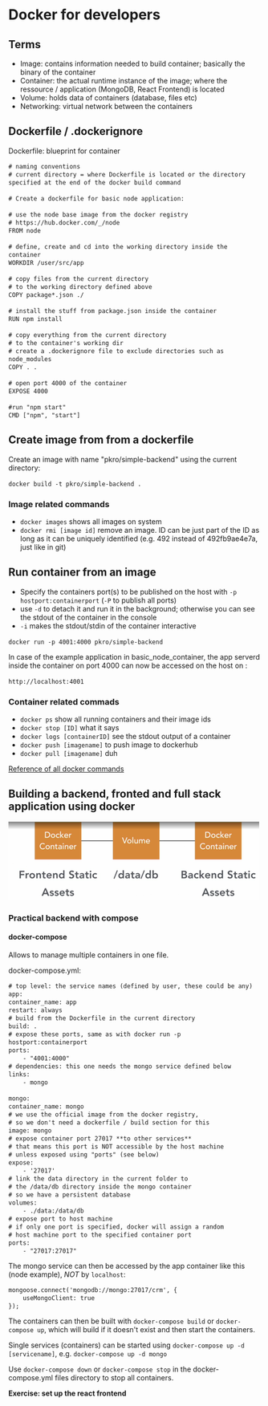 # Docker for developers

## Terms

- Image: contains information needed to build container; basically the binary of the container
- Container: the actual runtime instance of the image; where the ressource / application (MongoDB, React Frontend) is located
- Volume: holds data of containers (database, files etc)
- Networking: virtual network between the containers

## Dockerfile / .dockerignore

Dockerfile: blueprint for container

    # naming conventions
    # current directory = where Dockerfile is located or the directory specified at the end of the docker build command

    # Create a dockerfile for basic node application:

    # use the node base image from the docker registry
    # https://hub.docker.com/_/node
    FROM node

    # define, create and cd into the working directory inside the container
    WORKDIR /user/src/app

    # copy files from the current directory 
    # to the working directory defined above
    COPY package*.json ./

    # install the stuff from package.json inside the container
    RUN npm install

    # copy everything from the current directory
    # to the container's working dir
    # create a .dockerignore file to exclude directories such as node_modules
    COPY . .

    # open port 4000 of the container
    EXPOSE 4000

    #run "npm start"
    CMD ["npm", "start"]


## Create image from from a dockerfile

Create an image with name "pkro/simple-backend" using the current directory:

`docker build -t pkro/simple-backend .`

### Image related commands

- `docker images` shows all images on system
- `docker rmi [image id]` remove an image. ID can be just part of the ID as long as it can be uniquely identified (e.g. 492 instead of 492fb9ae4e7a, just like in git)

## Run container from an image

- Specify the containers port(s) to be published on the host with `-p hostport:containerport` (`-P` to publish all ports)
- use `-d` to detach it and run it in the background; otherwise you can see the stdout of the container in the console
- `-i` makes the stdout/stdin of the container interactive

`docker run -p 4001:4000 pkro/simple-backend`

In case of the example application in basic_node_container, the app serverd inside the container on port 4000 can now be accessed on the host on :

`http://localhost:4001`

### Container related commads

- `docker ps` show all running containers and their image ids
- `docker stop [ID]` what it says
- `docker logs [containerID]` see the stdout output of a container
- `docker push [imagename]` to push image to dockerhub
- `docker pull [imagename]` duh

[Reference of all docker commands](https://docs.docker.com/engine/reference/commandline/docker/)

## Building a backend, fronted and full stack application using docker

![fullstack](readme_images/fullstack.png)

### Practical backend with compose

#### docker-compose

Allows to manage multiple containers in one file.

docker-compose.yml:


    # top level: the service names (defined by user, these could be any)
    app:
    container_name: app
    restart: always
    # build from the Dockerfile in the current directory
    build: .
    # expose these ports, same as with docker run -p hostport:containerport
    ports:
        - "4001:4000"
    # dependencies: this one needs the mongo service defined below
    links:
        - mongo

    mongo:
    container_name: mongo
    # we use the official image from the docker registry,
    # so we don't need a dockerfile / build section for this
    image: mongo
    # expose container port 27017 **to other services**
    # that means this port is NOT accessible by the host machine
    # unless exposed using "ports" (see below)
    expose:
        - '27017'
    # link the data directory in the current folder to 
    # the /data/db directory inside the mongo container
    # so we have a persistent database
    volumes:
        - ./data:/data/db
    # expose port to host machine
    # if only one port is specified, docker will assign a random
    # host machine port to the specified container port
    ports:
        - "27017:27017"


The mongo service can then be accessed by the app container like this (node example), *NOT* by `localhost`:

    mongoose.connect('mongodb://mongo:27017/crm', {
        useMongoClient: true
    });

The containers can then be built with `docker-compose build` or `docker-compose up`, which will build if it doesn't exist and then start the containers.

Single services (containers) can be started using `docker-compose up -d [servicename]`, e.g. `docker-compose up -d mongo`

Use `docker-compose down` or `docker-compose stop` in the docker-compose.yml files directory to stop all containers.

**Exercise: set up the react frontend**